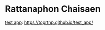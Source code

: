# Rattanaphon Chaisaen

[test app](https://toprtnp.github.io/test_app): https://toprtnp.github.io/test_app/
